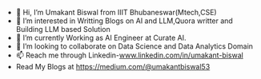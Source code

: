 - 👋 Hi, I’m Umakant Biswal from IIIT Bhubaneswar(Mtech,CSE)
- 👀 I’m interested in Writting Blogs on AI and LLM,Quora writter and Building LLM based Solution
- 🌱 I’m currently Working as  AI Engineer at Curate AI.
- 💞️ I’m looking to collaborate on Data Science and Data Analytics Domain
- 📫 Reach me through Linkedin-www.linkedin.com/in/umakant-biswal
- Read My Blogs at https://medium.com/@umakantbiswal53

<!---
umakantiiit/umakantiiit is a ✨ special ✨ repository because its `README.md` (this file) appears on your GitHub profile.
You can click the Preview link to take a look at your changes.
--->
